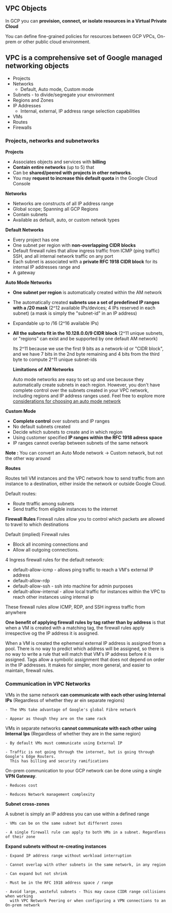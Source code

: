 ## VPC Objects

In GCP you can **provision, connect, or isolate resources in a Virtual Private Cloud**

You can define fine-grained policies for resources between GCP VPCs, On-prem or other public cloud environment.

## VPC is a comprehensive set of Google managed networking objects
- Projects
- Networks
    - Default, Auto mode, Custom mode
- Subnets - to divide/segregate your environment
- Regions and Zones 
- IP Addresses
    - Internal, external, IP address range selection capabilities
 - VMs
 - Routes
 - Firewalls 

### Projects, networks and subnetworks

**Projects**

- Associates objects and services with **billing**
- **Contain entire networks** (up to 5) that 
- Can be **shared/peered with projects in other networks**. 
- You may **request to increase this default quota** in the Google Cloud Console

**Networks**
 
- Networks are constructs of all IP address range
- Global scope; Spanning all GCP Regions
- Contain subnets
- Available as default, auto, or custom netwok types

**Default Networks**
  
- Every project has one
- One subnet per region with **non-overlapping CIDR blocks**
- Default firewall rules that allow ingress traffic from ICMP (ping traffic) SSH, and all internal network traffic on any port
- Each subnet is associated with a **private RFC 1918 CIDR block** for its internal IP addresses range and 
- A gateway

**Auto Mode Networks**
  
- **One subnet per region** is automatically created within the AM network
- The automatically created **subnets use a set of predefined IP ranges with a /20 mask** (2^12 available IPs/devices; 4 IPs reserved in each subnet) (a mask is simply the "subnet-id" in an IP address) 
- Expandable up to /16 (2^16 available IPs)
- **All the subnets fit in the 10.128.0.0/9 CIDR block** (2^11 unique subnets, or "regions" can exist and be supported by one default AM network)

  Its 2^11 because we use the first 9 bits as a network-id or "CIDR block", and we have 7 bits in the 2nd byte remaining and 4 bits from the third byte to compute 2^11         unique subnet-ids
  
  **Limitations of AM Networks**
  
   Auto mode networks are easy to set up and use because they automatically create subnets in each region. However, you don't have complete control over the subnets created in your VPC network, including regions and IP address ranges used. Feel free to explore more [considerations for choosing an auto mode network](https://cloud.google.com/vpc/docs/vpc#auto-mode-considerations)
   
**Custom Mode**
  
  - **Complete control** over subnets and IP ranges
  - No default subnets created
  - Decide which subnets to create and in which region
  - Using customer specified **IP ranges within the RFC 1918 adress space**
  - IP ranges cannot overlap between subnets of the same network

**Note :** You can convert an Auto Mode network -> Custom network, but not the other way around

**Routes**

Routes tell VM instances and the VPC network how to send traffic from ann instance to a destination, either inside the network or outside Google Cloud.

Default routes: 
- Route ttraffic among subnets
- Send traffic from eligible instances to the internet

**Firewall Rules**
Firewall rules allow you to control which packets are allowed to travel to which destinations

Default (implied) Firewall rules
-  Block all incoming connections and 
-  Allow all outgoing connections.

 4 Ingress firewall rules for the default network:

- default-allow-icmp - allows ping traffic to reach a VM's external IP address
- default-allow-rdp
- default-allow-ssh - ssh into machine for admin purposes
- default-allow-internal - allow local traffic for instances within the VPC to reach other instances using internal ip

These firewall rules allow ICMP, RDP, and SSH ingress traffic from anywhere

**One benefit of applying firewall rules by tag rather than by address** is that when a VM is created with a matching tag, the firewall rules apply irrespective og the IP address it is assigned.

When a VM is created the ephemeral external IP address is assigned from a pool. There is no way to predict which address will be assigned, so there is no way to write a rule that will match that VM's IP address before it is assigned. Tags allow a symbolic assignment that does not depend on order in the IP addresses. It makes for simpler, more general, and easier to maintain, firewall rules.

### Communication in VPC Networks

VMs in the same network **can communicate with each other using Internal IPs** (Regardless of whether they ar ein separate regions)

    - The VMs take advantage of Google's global Fibre network

    - Appear as though they are on the same rack

VMs in separate networks **cannot communicate with each other using Internal Ips** (Regardless of whether they are in the same region)

    - By default VMs must communicate using External IP
    
    - Traffic is not going through the internet, but is going through Google's Edge Routers. 
      This has billing and security ramifications
      
On-prem communication to your GCP network can be done using a single **VPN Gateway**. 

    - Reduces cost
    
    - Reduces Network management complexity
   
   
**Subnet cross-zones**

A subnet is simply an IP address you can use within a defined range

    - VMs can be on the same subnet but different zones
    
    - A single firewall rule can apply to both VMs in a subnet. Regardless of their zone
    
**Expand subnets without re-creating instances**

    - Expand IP address range without workload interruption 

    - Cannot overlap with other subnets in the same network, in any region

    - Can expand but not shrink

    - Must be in the RFC 1918 address space / range

    - Avoid large, wasteful subnets - This may cause CIDR range collisions when working
      with VPC Network Peering or when configuring a VPN connections to an On-prem network



